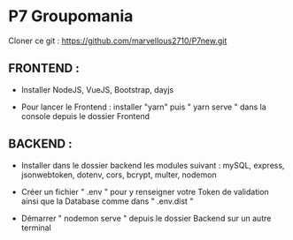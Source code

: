 # P7 Groupomania

Cloner ce git : https://github.com/marvellous2710/P7new.git



## FRONTEND :

- Installer NodeJS, VueJS, Bootstrap, dayjs

- Pour lancer le Frontend : installer "yarn" puis " yarn serve " dans la console depuis le dossier Frontend



## BACKEND : 

- Installer dans le dossier backend les modules suivant : mySQL, express, jsonwebtoken, dotenv, cors, bcrypt, multer, nodemon

- Créer un fichier " .env " pour y renseigner votre Token de validation ainsi que la Database comme dans " .env.dist " 

- Démarrer " nodemon serve " depuis le dossier Backend sur un autre terminal
